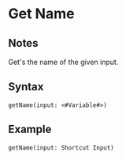 # Get Name
## Notes
Get's the name of the given input.
## Syntax
```
getName(input: <#Variable#>)
```
## Example
```
getName(input: Shortcut Input)
```